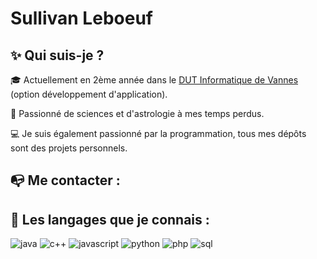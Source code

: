 # Sullivan Leboeuf

## ✨ Qui suis-je ?

🎓 Actuellement en 2ème année dans le [DUT Informatique de Vannes](https://www.univ-ubs.fr/fr/index.html) (option développement d'application).

🌌 Passionné de sciences et d'astrologie à mes temps perdus.

💻 Je suis également passionné par la programmation, tous mes dépôts sont des projets personnels.

## 📭 Me contacter :


## 📌 Les langages que je connais :
![java](https://user-images.githubusercontent.com/39437369/105562867-397ea280-5d1c-11eb-8146-d287ccaad088.png)  ![c++](https://user-images.githubusercontent.com/39437369/105563018-ec4f0080-5d1c-11eb-9d01-e76f5f9aed5c.png)  ![javascript](https://user-images.githubusercontent.com/39437369/105563011-e822e300-5d1c-11eb-9639-27c3285afe1d.png)  ![python](https://user-images.githubusercontent.com/39437369/105563013-e8bb7980-5d1c-11eb-8870-ae8710787b6b.png)  ![php](https://user-images.githubusercontent.com/39437369/105563012-e822e300-5d1c-11eb-90e4-2644c28f508e.png)  ![sql](https://user-images.githubusercontent.com/39437369/105563014-e8bb7980-5d1c-11eb-8a5c-2c44d6099b1f.png)
